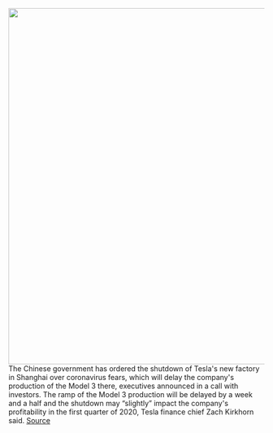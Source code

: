 <img src='https://cdn.vox-cdn.com/thumbor/iVCE9ttoIyMg-Pnad7sDTMgJ6CM=/0x0:5472x3648/1200x800/filters:focal(2299x1387:3173x2261)/cdn.vox-cdn.com/uploads/chorus_image/image/66217155/1192521419.jpg.0.jpg' width='700px' /><br/>
The Chinese government has ordered the shutdown of Tesla's new factory in Shanghai over coronavirus fears, which will delay the company's production of the Model 3 there, executives announced in a call with investors. The ramp of the Model 3 production will be delayed by a week and a half and the shutdown may “slightly” impact the company's profitability in the first quarter of 2020, Tesla finance chief Zach Kirkhorn said.
<a href='https://www.theverge.com/2020/1/29/21114377/tesla-coronavirus-delay-production-factory-china'> Source <a/>